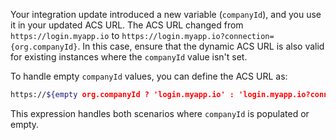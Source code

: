    Your integration update introduced a new variable (`companyId`), and you use it in your updated ACS URL. The ACS URL changed from `https://login.myapp.io` to `https://login.myapp.io?connection={org.companyId}`. In this case, ensure that the dynamic ACS URL is also valid for existing instances where the `companyId` value isn't set.

   To handle empty `companyId` values, you can define the ACS URL as:

   ```bash
   https://${empty org.companyId ? 'login.myapp.io' : 'login.myapp.io?connection=' += org.companyId}
   ```

   This expression handles both scenarios where `companyId` is populated or empty.
